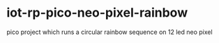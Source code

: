 # iot-rp-pico-neo-pixel-rainbow
pico project which runs a circular rainbow sequence on 12 led neo pixel
